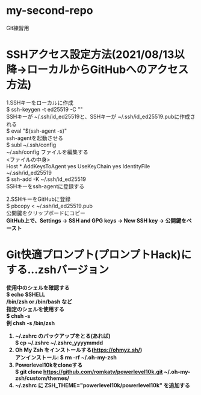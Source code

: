 # my-second-repo
Git練習用

# SSHアクセス設定方法(2021/08/13以降->ローカルからGitHubへのアクセス方法)
1.SSHキーをローカルに作成 <br>
$ ssh-keygen -t ed25519 -C "<email>" <br>
  SSHキーが ~/.ssh/id_ed25519と、SSHキーが ~/.ssh/id_ed25519.pubに作成される <br>
$ eval "$(ssh-agent -s)" <br>
  ssh-agentを起動させる <br>
$ subl ~/.ssh/config <br>
  ~/.ssh/config ファイルを編集する <br>
  <ファイルの中身> <br>
    Host *
      AddKeysToAgent yes
      UseKeyChain yes
      IdentityFile ~/.ssh/id_ed25519 <br>
$ ssh-add -K ~/.ssh/id_ed25519 <br>
    SSHキーをssh-agentに登録する <br>

2.SSHキーをGitHubに登録 <br>
$ pbcopy < ~/.ssh/id_ed25519.pub <br>
  公開鍵をクリップボードにコピー <br>
<b>GitHub上で、Settings -> SSH and GPG keys -> New SSH key -> 公開鍵をペースト<b> <br>
      
# Git快適プロンプト(プロンプトHack)にする...zshバージョン
使用中のシェルを確認する <br>
  $ echo $SHELL <br>
  /bin/zsh or /bin/bash など <br>
指定のシェルを使用する <br>
  $ chsh -s <shell> <br>
  例 chsh -s /bin/zsh <br>

1. ~/.zshrc のバックアップをとる(あれば) <br>
  $ cp ~/.zshrc ~/.zshrc_yyyymmdd <br>
2. Oh My Zsh をインストールする(https://ohmyz.sh/) <br>
  アンインストール: $ rm -rf ~/.oh-my-zsh <br>
3. Powerlevel10kをcloneする <br>
  $ git clone https://github.com/romkatv/powerlevel10k.git ~/.oh-my-zsh/custom/themes/ <br>
4. ~/.zshrc に ZSH_THEME="powerlevel10k/powerlevel10k" を追加する <br>

  





  
